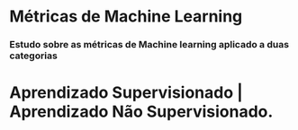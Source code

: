 # Métricas de Machine Learning
### Estudo sobre as métricas de Machine learning aplicado a duas categorias
# Aprendizado Supervisionado | Aprendizado Não Supervisionado. 
